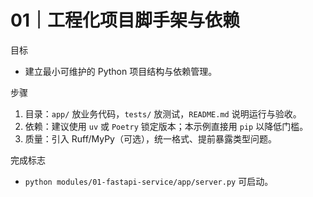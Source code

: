 # 01｜工程化项目脚手架与依赖

目标
- 建立最小可维护的 Python 项目结构与依赖管理。

步骤
1) 目录：`app/` 放业务代码，`tests/` 放测试，`README.md` 说明运行与验收。
2) 依赖：建议使用 `uv` 或 `Poetry` 锁定版本；本示例直接用 `pip` 以降低门槛。
3) 质量：引入 Ruff/MyPy（可选），统一格式、提前暴露类型问题。

完成标志
- `python modules/01-fastapi-service/app/server.py` 可启动。
